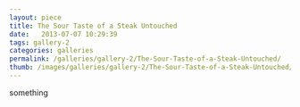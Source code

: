 ```yaml
---
layout: piece
title: The Sour Taste of a Steak Untouched
date:   2013-07-07 10:29:39
tags: gallery-2
categories: galleries
permalink: /galleries/gallery-2/The-Sour-Taste-of-a-Steak-Untouched/
thumb: /images/galleries/gallery-2/The-Sour-Taste-of-a-Steak-Untouched/thumb.jpg
---
```


something